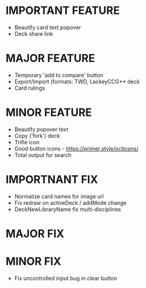 # IMPORTANT FEATURE
* Beautify card text popover
* Deck share link
# MAJOR FEATURE
* Temporary 'add to compare' button
* Export/Import (formats: TWD, LackeyCCG** deck
* Card rulings
# MINOR FEATURE
* Beautify popover text
* Copy ('fork') deck
* Trifle icon
* Good button icons - https://primer.style/octicons/
* Total output for search
# IMPORTNANT FIX
* Normalize card names for image url
* Fix redraw on activeDeck / addMode change
* DeckNewLibraryName fix multi-disciplines
# MAJOR FIX
# MINOR FIX
* Fix uncontrolled input bug in clear button
